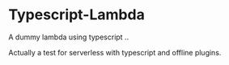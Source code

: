 # Typescript-Lambda

A dummy lambda using typescript ..

Actually a test for serverless with typescript and offline plugins.